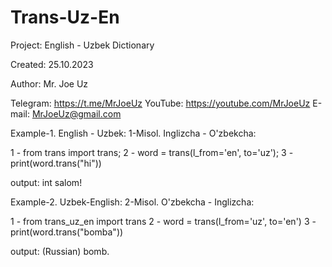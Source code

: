 # Trans-Uz-En
Project: English - Uzbek Dictionary

Created: 25.10.2023

Author: Mr. Joe Uz

Telegram:
https://t.me/MrJoeUz
YouTube:
https://youtube.com/MrJoeUz
E-mail:
MrJoeUz@gmail.com
     
Example-1. English - Uzbek:
1-Misol. Inglizcha - O'zbekcha:

1 - from trans import trans; 
2 - word = trans(l_from='en', to='uz'); 
3 - print(word.trans("hi"))

output: int salom!

Example-2. Uzbek-English:
2-Misol. O'zbekcha - Inglizcha:

1 - from trans_uz_en import trans
2 - word = trans(l_from='uz', to='en')
3 - print(word.trans("bomba"))
    
output: (Russian) bomb.
